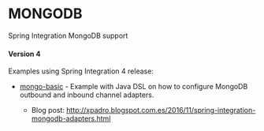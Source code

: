 # MONGODB
Spring Integration MongoDB support
#### Version 4
Examples using Spring Integration 4 release:

* [mongo-basic] - Example with Java DSL on how to configure MongoDB outbound and inbound channel adapters.
  * Blog post: http://xpadro.blogspot.com.es/2016/11/spring-integration-mongodb-adapters.html


   [mongo-basic]: https://github.com/xpadro/spring-integration/tree/master/mongodb/mongo-basic

